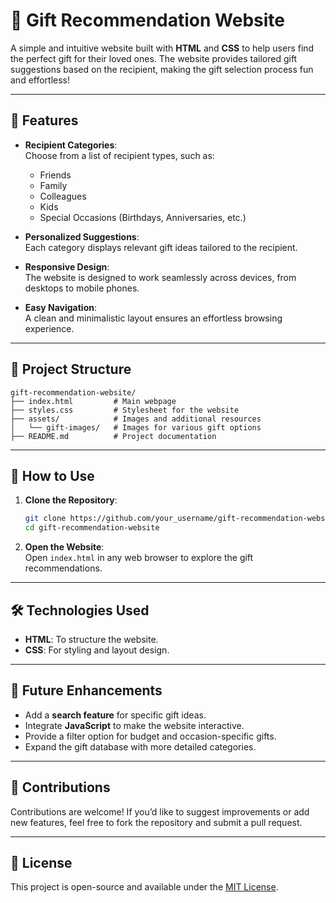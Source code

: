 # 🎁 Gift Recommendation Website  

A simple and intuitive website built with **HTML** and **CSS** to help users find the perfect gift for their loved ones. The website provides tailored gift suggestions based on the recipient, making the gift selection process fun and effortless!  

---

## 🌟 Features
- **Recipient Categories**:  
  Choose from a list of recipient types, such as:  
  - Friends  
  - Family  
  - Colleagues  
  - Kids  
  - Special Occasions (Birthdays, Anniversaries, etc.)  

- **Personalized Suggestions**:  
  Each category displays relevant gift ideas tailored to the recipient.  

- **Responsive Design**:  
  The website is designed to work seamlessly across devices, from desktops to mobile phones.  

- **Easy Navigation**:  
  A clean and minimalistic layout ensures an effortless browsing experience.  

---

## 📂 Project Structure
```
gift-recommendation-website/
├── index.html         # Main webpage
├── styles.css         # Stylesheet for the website
├── assets/            # Images and additional resources
│   └── gift-images/   # Images for various gift options
├── README.md          # Project documentation
```

---

## 🎯 How to Use
1. **Clone the Repository**:  
   ```bash
   git clone https://github.com/your_username/gift-recommendation-website.git
   cd gift-recommendation-website
   ```

2. **Open the Website**:  
   Open `index.html` in any web browser to explore the gift recommendations.  

---

## 🛠️ Technologies Used
- **HTML**: To structure the website.  
- **CSS**: For styling and layout design.  

---

## 🚀 Future Enhancements
- Add a **search feature** for specific gift ideas.  
- Integrate **JavaScript** to make the website interactive.  
- Provide a filter option for budget and occasion-specific gifts.  
- Expand the gift database with more detailed categories.  

---

## 🤝 Contributions
Contributions are welcome! If you’d like to suggest improvements or add new features, feel free to fork the repository and submit a pull request.  

---

## 📜 License
This project is open-source and available under the [MIT License](LICENSE).  
